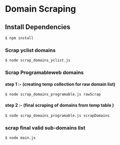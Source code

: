 # Domain Scraping

## Install Dependencies

``` $ npm install ```

### Scrap yclist domains

``` $ node scrap_domains_yclist.js ```

### Scrap Programableweb domains 

#### step 1 :- (creating temp collection for raw domain list)

``` $ node scrap_domains_programable.js rawScrap ```

#### step 2 :- (final scraping of domains from temp table )

``` $ node scrap_domains_programable.js scrapDomains ```

### scrap final valid sub-domains list

``` $ node main.js ```
